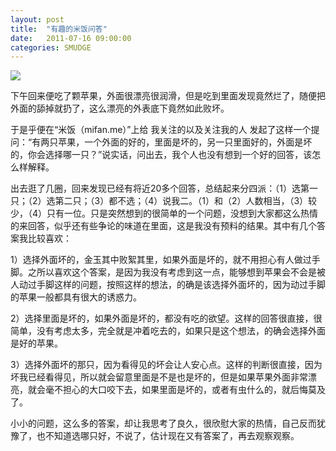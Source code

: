 ```yaml
---
layout: post
title:  "有趣的米饭问答"
date:   2011-07-16 09:00:00
categories: SMUDGE
---
```


<img src="http://binnng.coding.io/assets/images/funnyanswer.jpg"/>

下午回来便吃了颗苹果，外面很漂亮很润滑，但是吃到里面发现竟然烂了，随便把外面的舔掉就扔了，这么漂亮的外表底下竟然如此败坏。





于是乎便在“米饭（mifan.me）”上给 我关注的以及关注我的人 发起了这样一个提问：“有两只苹果，一个外面的好的，里面是坏的，另一只里面好的，外面是坏的，你会选择哪一只？”说实话，问出去，我个人也没有想到一个好的回答，该怎么样解释。





出去逛了几圈，回来发现已经有将近20多个回答，总结起来分四派：（1）选第一只；（2）选第二只；（3）都不选；（4）说我二。（1）和（2）人数相当，（3）较少，（4）只有一位。只是突然想到的很简单的一个问题，没想到大家都这么热情的来回答，似乎还有些争论的味道在里面，这是我没有预料的结果。其中有几个答案我比较喜欢：





1）选择外面坏的，金玉其中败絮其里，如果外面是坏的，就不用担心有人做过手脚。之所以喜欢这个答案，是因为我没有考虑到这一点，能够想到苹果会不会是被人动过手脚这样的问题，按照这样的想法，的确是该选择外面坏的，因为动过手脚的苹果一般都具有很大的诱惑力。





2）选择里面是坏的，如果外面是坏的，都没有吃的欲望。这样的回答很直接，很简单，没有考虑太多，完全就是冲着吃去的，如果只是这个想法，的确会选择外面是好的苹果。





3）选择外面坏的那只，因为看得见的坏会让人安心点。这样的判断很直接，因为坏我已经看得见，所以就会留意里面是不是也是坏的，但是如果苹果外面非常漂亮，就会毫不担心的大口咬下去，如果里面是坏的，或者有虫什么的，就后悔莫及了。





小小的问题，这么多的答案，却让我思考了良久，很欣慰大家的热情，自己反而犹豫了，也不知道选哪只好，不说了，估计现在又有答案了，再去观察观察。